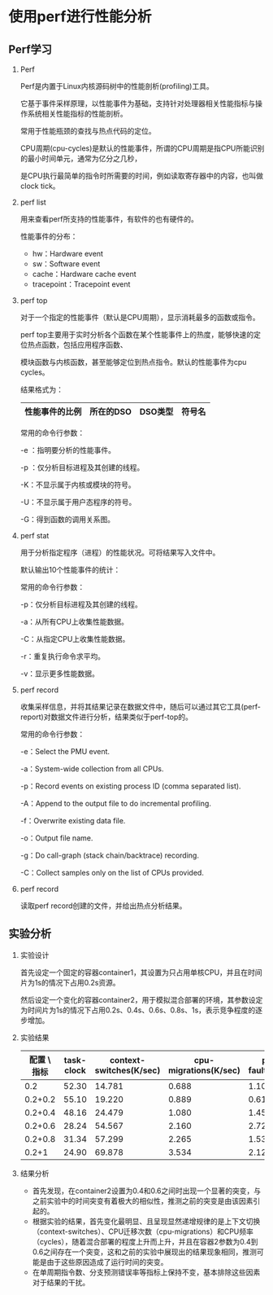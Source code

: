 # 使用perf进行性能分析

## Perf学习

1. Perf

   Perf是内置于Linux内核源码树中的性能剖析(profiling)工具。

   它基于事件采样原理，以性能事件为基础，支持针对处理器相关性能指标与操作系统相关性能指标的性能剖析。

   常用于性能瓶颈的查找与热点代码的定位。

   CPU周期(cpu-cycles)是默认的性能事件，所谓的CPU周期是指CPU所能识别的最小时间单元，通常为亿分之几秒，

   是CPU执行最简单的指令时所需要的时间，例如读取寄存器中的内容，也叫做clock tick。

2. perf list

   用来查看perf所支持的性能事件，有软件的也有硬件的。

   性能事件的分布：

   * hw：Hardware event
   * sw：Software event
   * cache：Hardware cache event
   * tracepoint：Tracepoint event

3. perf top

   对于一个指定的性能事件（默认是CPU周期），显示消耗最多的函数或指令。

   perf top主要用于实时分析各个函数在某个性能事件上的热度，能够快速的定位热点函数，包括应用程序函数、

   模块函数与内核函数，甚至能够定位到热点指令。默认的性能事件为cpu cycles。

   结果格式为：

   | 性能事件的比例 | 所在的DSO | DSO类型 | 符号名 |
   | -------------- | --------- | ------- | ------ |

   常用的命令行参数：

   -e <event>：指明要分析的性能事件。

   -p <pid>：仅分析目标进程及其创建的线程。

   -K：不显示属于内核或模块的符号。

   -U：不显示属于用户态程序的符号。

   -G：得到函数的调用关系图。

4. perf stat

   用于分析指定程序（进程）的性能状况。可将结果写入文件中。

   默认输出10个性能事件的统计：

   常用的命令行参数：

   -p：仅分析目标进程及其创建的线程。

   -a：从所有CPU上收集性能数据。

   -C：从指定CPU上收集性能数据。

   -r：重复执行命令求平均。

   -v：显示更多性能数据。

5. perf record

   收集采样信息，并将其结果记录在数据文件中，随后可以通过其它工具(perf-report)对数据文件进行分析，结果类似于perf-top的。

   常用的命令行参数：

   -e：Select the PMU event.

   -a：System-wide collection from all CPUs.

   -p：Record events on existing process ID (comma separated list).

   -A：Append to the output file to do incremental profiling.

    -f：Overwrite existing data file.

   -o：Output file name.

   -g：Do call-graph (stack chain/backtrace) recording.

   -C：Collect samples only on the list of CPUs provided.

6. perf record

   读取perf record创建的文件，并给出热点分析结果。

   

## 实验分析

1. 实验设计

   首先设定一个固定的容器container1，其设置为只占用单核CPU，并且在时间片为1s的情况下占用0.2s资源。

   然后设定一个变化的容器container2，用于模拟混合部署的环境，其参数设定为时间片为1s的情况下占用0.2s、0.4s、0.6s、0.8s、1s，表示竞争程度的逐步增加。

2. 实验结果

   | 配置 \ 指标 | task-clock | context-switches(K/sec) | cpu-migrations(K/sec) | page-faults(K/sec) | cycles(GHz) | instructions(per cycle) | branches(M/sec) | branch-misses(%) |
   | ----------- | ---------- | ----------------------- | --------------------- | ------------------ | ----------- | ----------------------- | --------------- | ---------------- |
   | 0.2         | 52.30      | 14.781                  | 0.688                 | 1.109              | 0.861       | 0.92                    | 174.602         | 2.83             |
   | 0.2+0.2     | 55.10      | 19.220                  | 0.889                 | 0.617              | 1.144       | 0.96                    | 242.351         | 2.77             |
   | 0.2+0.4     | 48.16      | 24.479                  | 1.080                 | 1.453              | 1.033       | 0.90                    | 205.730         | 2.89             |
   | 0.2+0.6     | 28.24      | 54.567                  | 2.160                 | 2.727              | 2.602       | 0.89                    | 512.000         | 2.86             |
   | 0.2+0.8     | 31.34      | 57.299                  | 2.265                 | 1.531              | 2.456       | 0.87                    | 474.590         | 2.92             |
   | 0.2+1       | 24.90      | 69.878                  | 3.534                 | 2.128              | 2.415       | 0.83                    | 442.626         | 2.83             |

3. 结果分析

   * 首先发现，在container2设置为0.4和0.6之间时出现一个显著的突变，与之前实验中的时间突变有着极大的相似性，推测之前的突变是由该因素引起的。
   * 根据实验的结果，首先变化最明显、且呈现显然递增规律的是上下文切换（context-switches）、CPU迁移次数（cpu-migrations）和CPU频率（cycles），随着混合部署的程度上升而上升，并且在容器2参数为0.4到0.6之间存在一个突变，这和之前的实验中展现出的结果现象相同，推测可能是由于这些原因造成了运行时间的突变。
   * 在单周期指令数、分支预测错误率等指标上保持不变，基本排除这些因素对于结果的干扰。

